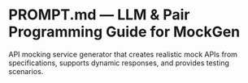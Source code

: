 # PROMPT.md — LLM & Pair Programming Guide for MockGen

API mocking service generator that creates realistic mock APIs from specifications, supports dynamic responses, and provides testing scenarios.
